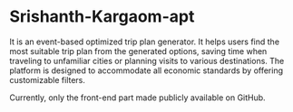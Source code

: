 # Srishanth-Kargaom-apt
It is an event-based optimized trip plan generator. It helps users find the most suitable trip plan from the generated options, saving time when traveling to unfamiliar cities or planning visits to various destinations. The platform is designed to accommodate all economic standards by offering customizable filters.

Currently, only the front-end part made publicly available on GitHub.
